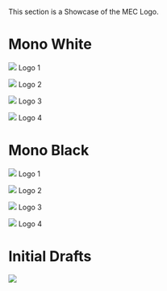 This section is a Showcase of the MEC Logo.


# Mono White

![](/Media/MECLogo1White.png)
Logo 1

![](/Media/MECLogo2White.png)
Logo 2

![](/Media/MECLogo3White.png)
Logo 3

![](/Media/MECLogo4White.png)
Logo 4


# Mono Black

![](/Media/MECLogo1Black.png)
Logo 1

![](/Media/MECLogo2Black.png)
Logo 2

![](/Media/MECLogo3Black.png)
Logo 3

![](/Media/MECLogo4Black.png)
Logo 4


# Initial Drafts

![](/Media/Logo/MECLogoDrafts20160619.jpg)
